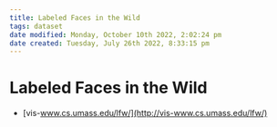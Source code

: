 ```yaml
---
title: Labeled Faces in the Wild
tags: dataset
date modified: Monday, October 10th 2022, 2:02:24 pm
date created: Tuesday, July 26th 2022, 8:33:15 pm
---
```


# Labeled Faces in the Wild
- [vis-www.cs.umass.edu/lfw/](http://vis-www.cs.umass.edu/lfw/)

